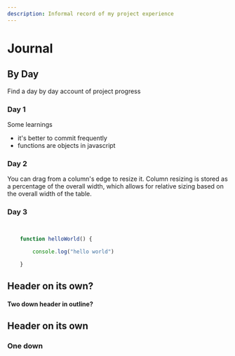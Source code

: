 ```yaml
---
description: Informal record of my project experience
---
```


# Journal

## By Day

Find a day by day account of project progress


### Day 1

Some learnings
- it's better to commit frequently 
- functions are objects in javascript

### Day 2

You can drag from a column's edge to resize it. Column resizing is stored as a percentage of the overall width, which allows for relative sizing based on the overall width of the table.

### Day 3

```javascript

    
    function helloWorld() {

        console.log("hello world")

    }

```

## Header on its own?
#### Two down header in outline?

## Header on its own

### One down